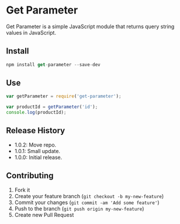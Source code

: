 Get Parameter
======

Get Parameter is a simple JavaScript module that returns query string values in JavaScript.

## Install

```js
npm install get-parameter --save-dev
```

## Use

```js
var getParameter = require('get-parameter');

var productId = getParameter('id');
console.log(productId);
```

## Release History
* 1.0.2: Move repo.
* 1.0.1: Small update.
* 1.0.0: Initial release.

## Contributing

1. Fork it
2. Create your feature branch (`git checkout -b my-new-feature`)
3. Commit your changes (`git commit -am 'Add some feature'`)
4. Push to the branch (`git push origin my-new-feature`)
5. Create new Pull Request
